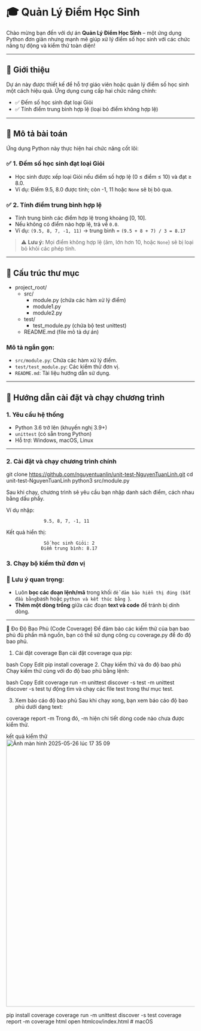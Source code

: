 # 🎓 Quản Lý Điểm Học Sinh

Chào mừng bạn đến với dự án **Quản Lý Điểm Học Sinh** – một ứng dụng Python đơn giản nhưng mạnh mẽ giúp xử lý điểm số học sinh với các chức năng tự động và kiểm thử toàn diện!

---

## 📖 Giới thiệu

Dự án này được thiết kế để hỗ trợ giáo viên hoặc quản lý điểm số học sinh một cách hiệu quả. Ứng dụng cung cấp hai chức năng chính:

- ✅ Đếm số học sinh đạt loại Giỏi
- ✅ Tính điểm trung bình hợp lệ (loại bỏ điểm không hợp lệ)

---

## 📘 Mô tả bài toán

Ứng dụng Python này thực hiện hai chức năng cốt lõi:

### ✅ 1. Đếm số học sinh đạt loại Giỏi

- Học sinh được xếp loại Giỏi nếu điểm số hợp lệ (0 ≤ điểm ≤ 10) và đạt ≥ 8.0.
- Ví dụ: Điểm 9.5, 8.0 được tính; còn -1, 11 hoặc `None` sẽ bị bỏ qua.

### ✅ 2. Tính điểm trung bình hợp lệ

- Tính trung bình các điểm hợp lệ trong khoảng [0, 10].
- Nếu không có điểm nào hợp lệ, trả về `0.0`.
- Ví dụ: `(9.5, 8, 7, -1, 11)` → trung bình = `(9.5 + 8 + 7) / 3 = 8.17`

> ⚠️ **Lưu ý:** Mọi điểm không hợp lệ (âm, lớn hơn 10, hoặc `None`) sẽ bị loại bỏ khỏi các phép tính.

---

## 📂 Cấu trúc thư mục

- project_root/
  - src/
    - module.py          (chứa các hàm xử lý điểm)
    - module1.py
    - module2.py
  - test/
    - test_module.py     (chứa bộ test unittest)
  - README.md            (file mô tả dự án)


### Mô tả ngắn gọn:

- `src/module.py`: Chứa các hàm xử lý điểm.
- `test/test_module.py`: Các kiểm thử đơn vị.
- `README.md`: Tài liệu hướng dẫn sử dụng.

---

## 🚀 Hướng dẫn cài đặt và chạy chương trình

### 1. Yêu cầu hệ thống

- Python 3.6 trở lên (khuyến nghị 3.9+)
- `unittest` (có sẵn trong Python)
- Hỗ trợ: Windows, macOS, Linux

---

### 2. Cài đặt và chạy chương trình chính

git clone https://github.com/nguyentuanlin/unit-test-NguyenTuanLinh.git
cd unit-test-NguyenTuanLinh
python3 src/module.py


Sau khi chạy, chương trình sẽ yêu cầu bạn nhập danh sách điểm, cách nhau bằng dấu phẩy.

Ví dụ nhập:

                  9.5, 8, 7, -1, 11

Kết quả hiển thị:

                  Số học sinh Giỏi: 2
                 Điểm trung bình: 8.17


### 3. Chạy bộ kiểm thử đơn vị

### 📌 Lưu ý quan trọng:
- Luôn **bọc các đoạn lệnh/mã** trong khối ``` để đảm bảo hiển thị đúng (bắt đầu bằng ```bash hoặc ```python và kết thúc bằng ```).
- **Thêm một dòng trống** giữa các đoạn **text và code** để tránh bị dính dòng.

---
🧪 Đo Độ Bao Phủ (Code Coverage)
Để đảm bảo các kiểm thử của bạn bao phủ đủ phần mã nguồn, bạn có thể sử dụng công cụ coverage.py để đo độ bao phủ.

1. Cài đặt coverage
Bạn cài đặt coverage qua pip:

bash
Copy
Edit
pip install coverage
2. Chạy kiểm thử và đo độ bao phủ
Chạy kiểm thử cùng với đo độ bao phủ bằng lệnh:

bash
Copy
Edit
coverage run -m unittest discover -s test
-m unittest discover -s test tự động tìm và chạy các file test trong thư mục test.

3. Xem báo cáo độ bao phủ
Sau khi chạy xong, bạn xem báo cáo độ bao phủ dưới dạng text:

coverage report -m
Trong đó, -m hiện chi tiết dòng code nào chưa được kiểm thử.

kết quả kiểm thử 
<img width="715" alt="Ảnh màn hình 2025-05-26 lúc 17 35 09" src="https://github.com/user-attachments/assets/26915e5e-23b0-459d-9488-80950445af3a" />

pip install coverage
coverage run -m unittest discover -s test
coverage report -m
coverage html
open htmlcov/index.html  # macOS


